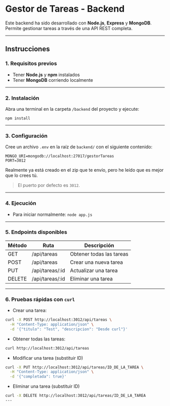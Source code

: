 
# Gestor de Tareas - Backend

Este backend ha sido desarrollado con **Node.js**, **Express** y **MongoDB**. Permite gestionar tareas a través de una API REST completa.

---

## Instrucciones 

### 1. Requisitos previos

- Tener **Node.js** y **npm** instalados
- Tener **MongoDB** corriendo localmente 


---

### 2. Instalación

Abra una terminal en la carpeta `/backend` del proyecto y ejecute:

`npm install`

---

### 3. Configuración

Cree un archivo `.env` en la raíz de `backend/` con el siguiente contenido:

```env
MONGO_URI=mongodb://localhost:27017/gestorTareas
PORT=3012
```

Realmente ya está creado en el zip que te envío, pero he leído que es mejor que lo crees tú.


> El puerto por defecto es `3012`.

---

### 4. Ejecución

- Para iniciar normalmente:
 `` node app.js ``
 

---

### 5. Endpoints disponibles

| Método | Ruta                  | Descripción                  |
|--------|-----------------------|------------------------------|
| GET    | /api/tareas           | Obtener todas las tareas     |
| POST   | /api/tareas           | Crear una nueva tarea        |
| PUT    | /api/tareas/:id       | Actualizar una tarea         |
| DELETE | /api/tareas/:id       | Eliminar una tarea           |

---

### 6. Pruebas rápidas con `curl`

- Crear una tarea:
```bash
curl -X POST http://localhost:3012/api/tareas \
  -H "Content-Type: application/json" \
  -d '{"titulo": "Test", "descripcion": "Desde curl"}'
```

- Obtener todas las tareas:
```bash
curl http://localhost:3012/api/tareas
```
- Modificar una tarea (substituir ID)
```bash
curl -X PUT http://localhost:3012/api/tareas/ID_DE_LA_TAREA \
  -H "Content-Type: application/json" \
  -d '{"completada": true}'
```
- Eliminar una tarea (substituir ID)
```bash
curl -X DELETE http://localhost:3012/api/tareas/ID_DE_LA_TAREA
---



